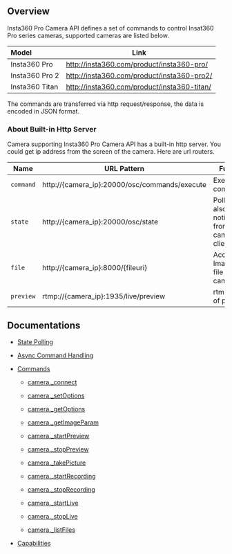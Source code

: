 ## Overview

Insta360 Pro Camera API defines a set of commands to control Insat360 Pro series cameras, supported cameras are listed below.

| Model          | Link                                        |
| :------------- | ------------------------------------------- |
| Insta360 Pro   | http://insta360.com/product/insta360-pro/   |
| Insta360 Pro 2  | http://insta360.com/product/insta360-pro2/  |
| Insta360 Titan | http://insta360.com/product/insta360-titan/ |

The commands are transferred via http request/response, the data is encoded in JSON format.

### About Built-in Http Server

Camera supporting Insta360 Pro Camera API has a built-in http server.  You could get ip address from the screen of the camera. Here are url routers. 

| Name | URL Pattern                                   | Function                                                |
| --------------------------------------------- | ------------------------------------------------------- | --------------------------------------------- |
| `command` | http://{camera_ip}:20000/osc/commands/execute | Execute commands                                       |
| `state` | http://{camera_ip}:20000/osc/state            | Poll state, also for notification from camera to client |
| `file` | http://{camera_ip}:8000/{fileuri} | Access Image/Video file from camera |
| `preview` | rtmp://{camera_ip}:1935/live/preview | rtmp stream of preview |



## Documentations

+ [State Polling](state_polling.md)

+ [Async Command Handling](async_command_handling.md) 

+ [Commands](commands/overview.md)

  + [camera._connect](commands/connect_cmd.md)

  + [camera._setOptions](commands/set_options_cmd.md)

  + [camera._getOptions](commands/get_options_cmd.md)

  + [camera._getImageParam](commands/get_image_param_cmd.md)

  + [camera._startPreview](commands/start_preview_cmd.md)

  + [camera._stopPreview](commands/stop_preview_cmd.md)

  + [camera._takePicture](commands/take_picture_cmd.md)

  + [camera._startRecording](commands/start_record_cmd.md)

  + [camera._stopRecording](commands/stop_record_cmd.md)

  + [camera._startLive](commands/start_live_cmd.md)

  + [camera._stopLive](commands/stop_live_cmd.md)

  + [camera._listFiles](commands/list_files.md)
+ [Capabilities](capabilities.md)
